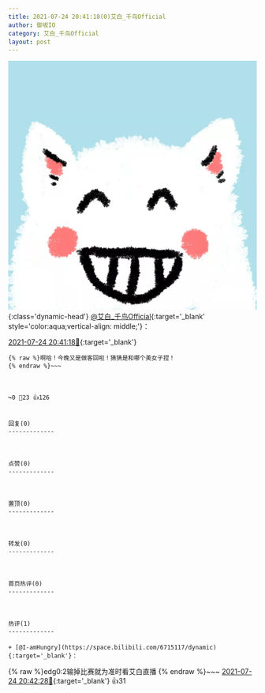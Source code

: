 ```yaml
---
title: 2021-07-24 20:41:18(0)艾白_千鸟Official
author: 御坂IO
category: 艾白_千鸟Official
layout: post
---
```


![img](/images/9ae8b9445fd0665cc014d9080156a45271be73c6.jpg){:class='dynamic-head'}
[@艾白_千鸟Official](https://space.bilibili.com/334537711/dynamic){:target='_blank' style='color:aqua;vertical-align: middle;'}：

[2021-07-24 20:41:18🔗](https://t.bilibili.com/551010279354243275){:target='_blank'}

~~~
{% raw %}啊哈！今晚又是做客回啦！猜猜是和哪个美女子捏！
{% endraw %}~~~



↪️0 💬23 👍126


回复(0)
-------------



点赞(0)
-------------



置顶(0)
-------------



转发(0)
-------------



首页热评(0)
-------------



热评(1)
-------------

+ [@I-amHungry](https://space.bilibili.com/6715117/dynamic){:target='_blank'}：
~~~
{% raw %}edg0:2输掉比赛就为准时看艾白直播
{% endraw %}~~~
[2021-07-24 20:42:28🔗](https://t.bilibili.com/551010279354243275#reply4982501987){:target='_blank'} 👍31


